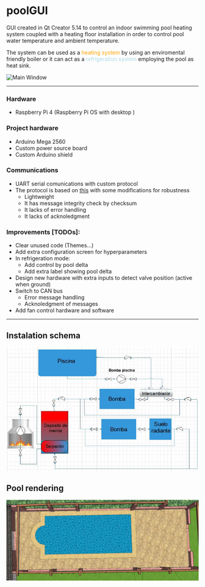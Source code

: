 # poolGUI
GUI created in Qt Creator 5.14 to control an indoor swimming pool heating system coupled with a heating floor installation in order to control pool water temperature and ambient temperature.

The system can be used as a <span style="color:orange">heating system</span> by using an enviromental friendly boiler or it can act as a <span style="color:lightblue">refrigeration system</span> employing the pool as heat sink. 

![Main Window](./resources/screenshot.gif)

***
### Hardware
- Raspberry Pi 4 (Raspberry Pi OS with desktop )
### Project hardware
- Arduino Mega 2560
- Custom power source board
- Custom Arduino shield 

### Communications
- UART serial comunications with custom protocol
- The protocol is based on [this](https://github.com/vigasan/SerialCom) with some modifications for robustness
    - Lightweight
    - It has message integrity check by checksum
    - It lacks of error handling
    - It lacks of acknoledgment


### Improvements [TODOs]:
- Clear unused code (Themes...)
- Add extra configuration screen for hyperparameters
- In refrigeration mode:
    - Add control by pool delta
    - Add extra label showing pool delta
- Design new hardware with extra inputs to detect valve position (active when ground)
- Switch to CAN bus
    - Error message handling
    - Acknoledgment of messages
- Add fan control hardware and software

***
## Instalation schema
![Main Window](./resources/schema.jpg)

## Pool rendering
![Main Window](./resources/pool.jpg)

